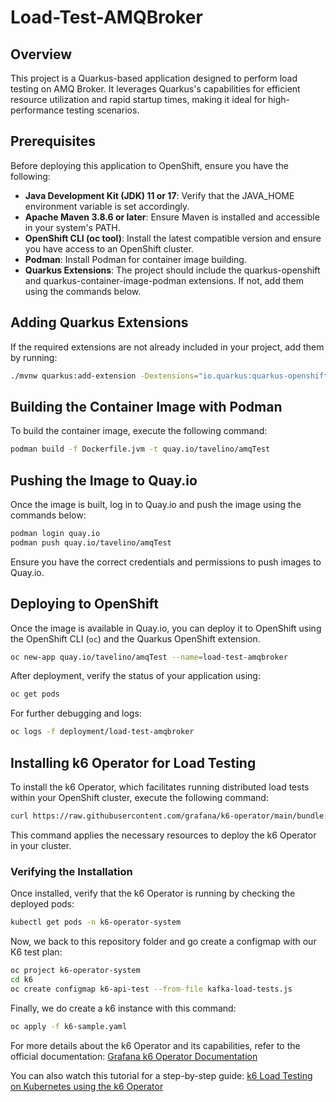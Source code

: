 # Load-Test-AMQBroker

## Overview

This project is a Quarkus-based application designed to perform load testing on AMQ Broker. It leverages Quarkus's capabilities for efficient resource utilization and rapid startup times, making it ideal for high-performance testing scenarios.

## Prerequisites

Before deploying this application to OpenShift, ensure you have the following:

- **Java Development Kit (JDK) 11 or 17**: Verify that the JAVA_HOME environment variable is set accordingly.
- **Apache Maven 3.8.6 or later**: Ensure Maven is installed and accessible in your system's PATH.
- **OpenShift CLI (oc tool)**: Install the latest compatible version and ensure you have access to an OpenShift cluster.
- **Podman**: Install Podman for container image building.
- **Quarkus Extensions**: The project should include the quarkus-openshift and quarkus-container-image-podman extensions. If not, add them using the commands below.

## Adding Quarkus Extensions

If the required extensions are not already included in your project, add them by running:

```bash
./mvnw quarkus:add-extension -Dextensions="io.quarkus:quarkus-openshift,io.quarkus:quarkus-container-image-podman"
```

## Building the Container Image with Podman

To build the container image, execute the following command:

```bash
podman build -f Dockerfile.jvm -t quay.io/tavelino/amqTest
```

## Pushing the Image to Quay.io

Once the image is built, log in to Quay.io and push the image using the commands below:

```bash
podman login quay.io
podman push quay.io/tavelino/amqTest
```

Ensure you have the correct credentials and permissions to push images to Quay.io.

## Deploying to OpenShift

Once the image is available in Quay.io, you can deploy it to OpenShift using the OpenShift CLI (`oc`) and the Quarkus OpenShift extension.

```bash
oc new-app quay.io/tavelino/amqTest --name=load-test-amqbroker
```

After deployment, verify the status of your application using:

```bash
oc get pods
```

For further debugging and logs:

```bash
oc logs -f deployment/load-test-amqbroker
```

## Installing k6 Operator for Load Testing

To install the k6 Operator, which facilitates running distributed load tests within your OpenShift cluster, execute the following command:

```bash
curl https://raw.githubusercontent.com/grafana/k6-operator/main/bundle.yaml | kubectl apply -f -
```

This command applies the necessary resources to deploy the k6 Operator in your cluster.

### Verifying the Installation

Once installed, verify that the k6 Operator is running by checking the deployed pods:

```bash
kubectl get pods -n k6-operator-system
```

Now, we back to this repository folder and go create a configmap with our K6 test plan:

```bash
oc project k6-operator-system
cd k6
oc create configmap k6-api-test --from-file kafka-load-tests.js
```

Finally, we do create a k6 instance with this command:

```bash
oc apply -f k6-sample.yaml
```

For more details about the k6 Operator and its capabilities, refer to the official documentation:
[Grafana k6 Operator Documentation](https://grafana.com/docs/k6/latest/set-up/set-up-distributed-k6/install-k6-operator/)

You can also watch this tutorial for a step-by-step guide:
[k6 Load Testing on Kubernetes using the k6 Operator](https://www.youtube.com/watch?v=IJ0uQgn7gI8)
